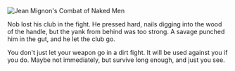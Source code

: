 ![Jean Mignon's Combat of Naked Men]("/Images/Jean%20Mignon%20Combat%20of%20Naked%20Men.jpg")

Nob lost his club in the fight. He pressed hard, nails digging into the wood of the handle, but the yank from behind was too strong. A savage punched him in the gut, and he let the club go.

You don't just let your weapon go in a dirt fight. It will be used against you if you do. Maybe not immediately, but survive long enough, and just you see.
